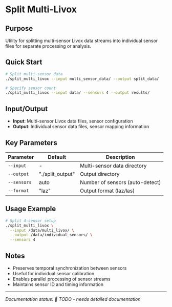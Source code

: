 # Split Multi-Livox

## Purpose
Utility for splitting multi-sensor Livox data streams into individual sensor files for separate processing or analysis.

## Quick Start
```bash
# Split multi-sensor data
./split_multi_livox --input multi_sensor_data/ --output split_data/

# Specify sensor count
./split_multi_livox --input data/ --sensors 4 --output results/
```

## Input/Output
- **Input**: Multi-sensor Livox data files, sensor configuration
- **Output**: Individual sensor data files, sensor mapping information

## Key Parameters
| Parameter | Default | Description |
|-----------|---------|-------------|
| `--input` | - | Multi-sensor data directory |
| `--output` | "./split_output" | Output directory |
| `--sensors` | auto | Number of sensors (auto-detect) |
| `--format` | "laz" | Output format (laz/las) |

## Usage Example
```bash
# Split 4-sensor setup
./split_multi_livox \
  --input /data/multi_livox/ \
  --output /data/individual_sensors/ \
  --sensors 4
```

## Notes
- Preserves temporal synchronization between sensors
- Useful for individual sensor calibration
- Enables parallel processing of sensor streams
- Maintains sensor ID and timing information

---
*Documentation status: 📝 TODO - needs detailed documentation*
